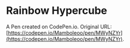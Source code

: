 # Rainbow Hypercube

A Pen created on CodePen.io. Original URL: [https://codepen.io/Mamboleoo/pen/MWyNZYr](https://codepen.io/Mamboleoo/pen/MWyNZYr).

